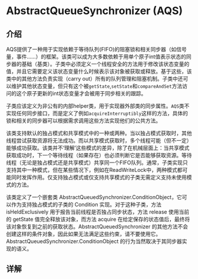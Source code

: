 # AbstractQueueSynchronizer (AQS)

## 介绍

AQS提供了一种用于实现依赖于等待队列(FIFO)的阻塞锁和相关同步器（如信号量，事件......）的框架。该类可以成为大多数依赖于用单个原子int值表示状态的同步器的基础（基类）。子类中必须定义一个线程安全的方法用于修改该状态变量的值，并且它需要定义该状态变量什么时候表示该对象被获取或释放。基于这些，该类中的其他方法负责实现（carry out）所有的队列管理和阻塞机制。子类中还可以维护其他状态变量，但只有这个被`getState`,`setState`和`compareAndSet`方法访问的这个原子更新的int状态变量才会被用于同步相关的跟踪。

子类应该定义为非公有的内部helper类，用于实现器外部类的同步属性。`AQS`类不实现任何同步接口，而是定义了例如`acquireInterruptibly`这样的方法，具体的锁和相关的同步器可以根据需求调用这些方法实现他们的公共方法。

该类支持默认的独占模式和共享模式中的一种或两种。当以独占模式获取时，其他线程尝试获取资源将无法成功。而以共享模式获取时，多个线程可能（但不一定）能够成功获取。该类并不‘理解’这些模式的差异，除了在机械层面上：当共享模式获取成功时，下一个等待线程（如果存在）也必须判断它是否能够获取资源。等待线程（无论是独占模式还是共享模式）共享同一个FIFO队列。通常，子类实现只支持其中一种模式，但在某些情况下，例如在ReadWriteLock中，两种模式都可能同时发挥作用。仅支持独占模式或仅支持共享模式的子类无需定义支持未使用模式的方法。

该类定义了一个嵌套类 AbstractQueuedSynchronizer.ConditionObject，它可以作为支持独占模式的子类的 Condition 实现。对于这种子类，方法 isHeldExclusively 用于报告当前线程是否独占同步状态，方法 release 使用当前的 getState 值完全释放该对象，而方法 acquire 在给定保存的状态值后，最终将该对象恢复到之前的获取状态。AbstractQueuedSynchronizer 的其他方法不会创建这样的条件对象，因此如果无法满足这些约束，请不要使用它。AbstractQueuedSynchronizer.ConditionObject 的行为当然取决于其同步器实现的语义。

## 详解
